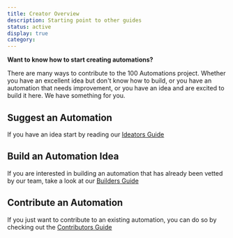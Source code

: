 ```yaml
---
title: Creator Overview
description: Starting point to other guides
status: active
display: true
category: 
---
```


**Want to know how to start creating automations?**

There are many ways to contribute to the 100 Automations project. Whether you have an excellent idea but don't know how to build, or you have an automation that needs improvement, or you have an idea and are excited to build it here. We have something for you.

## Suggest an Automation
If you have an idea start by reading our [Ideators Guide](/Website/guides/submit_idea.html)

## Build an Automation Idea
If you are interested in building an automation that has already been vetted by our team, take a look at our [Builders Guide](/Website/guides/start_building.html)

## Contribute an Automation
If you just want to contribute to an existing automation, you can do so by checking out the [Contributors Guide](/Website/guides/start_contributing.html)
